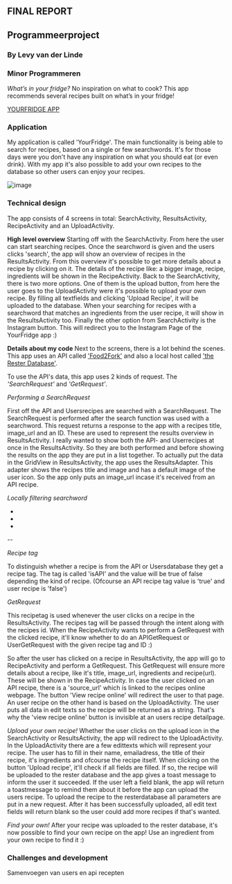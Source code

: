 ## FINAL REPORT
## Programmeerproject
### By Levy van der Linde
### Minor Programmeren

*What’s in your fridge?*
No inspiration on what to cook? This app recommends several recipes built on what’s in your fridge!

[YOURFRIDGE APP](https://www.instagram.com/yourfridge_app/)


### Application
My application is called 'YourFridge'. The main functionality is being able to search for recipes,
based on a single or few searchwords. It's for those days were you don't have any inspiration on what you
should eat (or even drink). With my app it's also possible to add your own recipes to the database so other 
users can enjoy your recipes.

![image](https://user-images.githubusercontent.com/47352487/60256538-0a9b1300-98d2-11e9-8a3b-4eb37e5f619e.png)

### Technical design

The app consists of 4 screens in total: SearchActivity, ResultsActivity, RecipeActivity and an UploadActivity.

**High level overview**
Starting off with the SearchActivity. From here the user can start searching recipes. Once the searchword is 
given and the users clicks 'search', the app will show an overview of recipes in the ResultsActivity. 
From this overview it's possible to get more details about a recipe by clicking on it. The details of the recipe like:
a bigger image, recipe, ingredients will be shown in the RecipeActivity. Back to the SearchActivity, there is two more options. 
One of them is the upload button, from here the user goes to the UploadActivity were it's possible to upload your own recipe. 
By filling all textfields and clicking 'Upload Recipe', it will be uploaded to the database. When your searching for recipes 
with a searchword that matches an ingredients from the user recipe, it will show in the ResultsActivity too.
Finally the other option from SearchActivity is the Instagram button. This will redirect you to the Instagram Page of the YourFridge app :)

**Details about my code**
Next to the screens, there is a lot behind the scenes. 
This app uses an API called ['Food2Fork'](https://www.food2fork.com) and also a local host called ['the Rester Database'](https://github.com/stgm/rester).

To use the API's data, this app uses 2 kinds of request. The *'SearchRequest'* and *'GetRequest'*.

_Performing a SearchRequest_

First off the API and Usersrecipes are searched with a SearchRequest. The SearchRequest is performed after the search function
was used with a searchword. This request returns a response to the app with a recipes title, image_url and an ID. 
These are used to represent the results overview in ResultsActivity. I really wanted to show both the API- and Userrecipes at once 
in the ResultsActivity. So they are both performed and before showing the results on the app they are put in a list together. 
To actually put the data in the GridView in ResultsActivity, the app uses the ResultsAdapter. This adapter shows the recipes title 
and image and has a default image of the user icon. So the app only puts an image_url incase it's received from an API recipe.

_Locally filtering searchword_

-
-
-
--




_Recipe tag_

To distinguish whether a recipe is from the API or Usersdatabase they get a recipe tag. The tag is called 'isAPI' and the value 
will be true of false depending the kind of recipe. (Ofcourse an API recipe tag value is 'true' and user recipe is 'false')

_GetRequest_

This recipetag is used whenever the user clicks on a recipe in the ResultsActivity. The recipes tag will be passed through the intent
along with the recipes id. When the RecipeActivity wants to perform a GetRequest with the clicked recipe, it'll know whether to 
do an APIGetRequest or UserGetRequest with the given recipe tag and ID :)

So after the user has clicked on a recipe in ResultsActivity, the app will go to RecipeActivity and perform a GetRequest.
This GetRequest will ensure more details about a recipe, like it's title, image_url, ingredients and recipe(url). 
These will be shown in the RecipeActivity. In case the user clicked on an API recipe, there is a 'source_url' which is linked to the 
recipes online webpage. The button 'View recipe online' will redirect the user to that page. An user recipe on the other hand is based 
on the UploadActivity. The user puts all data in edit texts so the recipe will be returned as a string. That's why the 'view recipe online' 
button is invisible at an users recipe detailpage.

_Upload your own recipe!_
Whether the user clicks on the upload icon in the SearchActivity or ResultsActivity, the app will redirect to the UploadActivity.
In the UploadActivity there are a few edittexts which will represent your recipe. The user has to fill in their name, emailadress,
the title of their recipe, it's ingredients and ofcourse the recipe itself. When clicking on the button 'Upload recipe', it'll check if 
all fields are filled. If so, the recipe will be uploaded to the rester database and the app gives a toast message to inform the 
user it succeeded.
If the user left a field blank, the app will return a toastmessage to remind them about it before the app can upload the users recipe.
To upload the recipe to the resterdatabase all parameters are put in a new request. After it has been successfully uploaded, all edit 
text fields will return blank so the user could add more recipes if that's wanted.

_Find your own!_
After your recipe was uploaded to the rester database, it's now possible to find your own recipe on the app!
Use an ingredient from your own recipe to find it :)






### Challenges and development


Samenvoegen van users en api recepten




